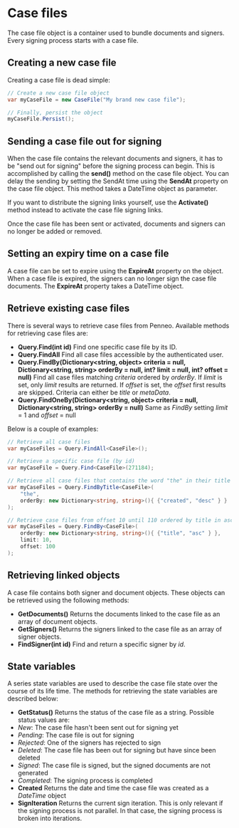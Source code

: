 # Case files
The case file object is a container used to bundle documents and signers. Every signing process starts with a case file.

## Creating a new case file
Creating a case file is dead simple: 

```csharp
// Create a new case file object
var myCaseFile = new CaseFile("My brand new case file");

// Finally, persist the object
myCaseFile.Persist();
```

## Sending a case file out for signing
When the case file contains the relevant documents and signers, it has to be "send out for signing" before the signing process can begin. This is accomplished by calling the __send()__ method on the case file object. You can delay the sending by setting the SendAt time using the __SendAt__ property on the case file object. This method takes a DateTime object as parameter.

If you want to distribute the signing links yourself, use the __Activate()__ method instead to activate the case file signing links.

Once the case file has been sent or activated, documents and signers can no longer be added or removed.

## Setting an expiry time on a case file
A case file can be set to expire using the __ExpireAt__ property on the object. When a case file is expired, the signers can no longer sign the case file documents. The __ExpireAt__ property takes a DateTime object.

## Retrieve existing case files
There is several ways to retrieve case files from Penneo. Available methods for retrieving case files are:

* __Query.Find<Casefile>(int id)__
Find one specific case file by its ID.
* __Query.FindAll<CaseFile>__
Find all case files accessible by the authenticated user.
* __Query.FindBy<Casefile>(Dictionary\<string, object\> criteria = null, Dictionary\<string, string\> orderBy = null, int? limit = null, int? offset = null)__
Find all case files matching _criteria_ ordered by _orderBy_. If _limit_ is set, only _limit_ results are returned. If _offset_ is set, the _offset_ first results are skipped.
Criteria can either be _title_ or _metaData_.
* __Query.FindOneBy<Casefile>(Dictionary\<string, object\> criteria = null, Dictionary\<string, string\> orderBy = null)__
Same as _FindBy_ setting _limit_ = 1 and _offset_ = null

Below is a couple of examples:

```csharp
// Retrieve all case files
var myCaseFiles = Query.FindAll<CaseFile>();

// Retrieve a specific case file (by id)
var myCaseFile = Query.Find<CaseFile>(271184);

// Retrieve all case files that contains the word "the" in their title and sort descending on creation date
var myCaseFiles = Query.FindByTitle<CaseFile>(
	"the",
	orderBy: new Dictionary<string, string>(){ {"created", "desc" } }	
);

// Retrieve case files from offset 10 until 110 ordered by title in ascending order
var myCaseFiles = Query.FindBy<CaseFile>(	
	orderBy: new Dictionary<string, string>(){ {"title", "asc" } },
	limit: 10,
	offset: 100
);
```

## Retrieving linked objects
A case file contains both signer and document objects. These objects can be retrieved using the following methods:

* __GetDocuments()__
Returns the documents linked to the case file as an array of document objects.
* __GetSigners()__
Returns the signers linked to the case file as an array of signer objects.
* __FindSigner(int id)__
Find and return a specific signer by _id_.

## State variables
A series state variables are used to describe the case file state over the course of its life time. The methods for retrieving the state variables are described below:

* __GetStatus()__
Returns the status of the case file as a string. Possible status values are:
 * _New_: The case file hasn't been sent out for signing yet
 * _Pending_: The case file is out for signing
 * _Rejected_: One of the signers has rejected to sign
 * _Deleted_: The case file has been out for signing but have since been deleted
 * _Signed_: The case file is signed, but the signed documents are not generated
 * _Completed_: The signing process is completed
* __Created__
Returns the date and time the case file was created as a _DateTime_ object
* __SignIteration__
Returns the current sign iteration. This is only relevant if the signing process is not parallel. In that case, the signing process is broken into iterations.
